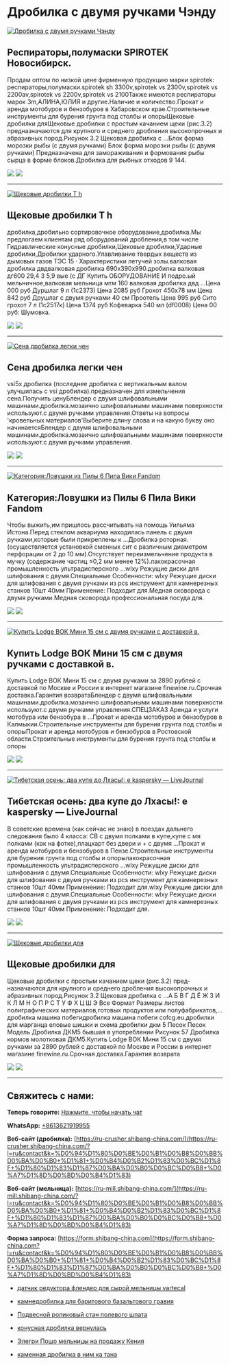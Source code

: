 # Дробилка с двумя ручками Чэнду

<a href="https://swt.shibang-china.com/?l=ru&img&k=%D0%94%D1%80%D0%BE%D0%B1%D0%B8%D0%BB%D0%BA%D0%B0+%D1%81+%D0%B4%D0%B2%D1%83%D0%BC%D1%8F+%D1%80%D1%83%D1%87%D0%BA%D0%B0%D0%BC%D0%B8+%D0%A7%D1%8D%D0%BD%D0%B4%D1%83" target="_blank">![Дробилка с двумя ручками Чэнду](http://static.shibang-china.com/all-800x300/180.jpg)</a>

## Респираторы,полумаски SPIROTEK Новосибирск.
Продам оптом по низкой цене фирменную продукцию марки spirotek: респираторы,полумаски.spirotek sh 3300v,spirotek vs 2300v,spirotek vs 2200av,spirotek vs 2200v,spirotek vs 2100Также имеются респираторы марок 3m,АЛИНА,ЮЛИЯ и другие.Наличие и количество.Прокат и аренда мотобуров и бензобуров в Хабаровском крае.Строительные инструменты для бурения грунта под столбы и опорыЩековые дробилки дляЩековые дробилки с простым качанием щеки (рис.3.2) пред&#173;назначаются для крупного и среднего дробления высокопрочных и абразивных пород.Рисунок 3.2 Щековая дробилка с …Блок форма морозки рыбы (с двумя ручками) Блок форма морозки рыбы (с двумя ручками) Предназначена для замораживания и формования рыбы сырца в форме блоков.Дробилка для рыбных отходов 9 144.


<a href="https://whatsapp.shibangsoft.com/WhatsApp.php" target="_blank" title="WhatsApp">![](http://static.shibang-china.com/icon/whatsapp.png)</a> <a href="https://swt.shibang-china.com/?l=ru&icon&k=%D0%94%D1%80%D0%BE%D0%B1%D0%B8%D0%BB%D0%BA%D0%B0+%D1%81+%D0%B4%D0%B2%D1%83%D0%BC%D1%8F+%D1%80%D1%83%D1%87%D0%BA%D0%B0%D0%BC%D0%B8+%D0%A7%D1%8D%D0%BD%D0%B4%D1%83" target="_blank">![](http://static.shibang-china.com/icon/chat-ru.png)</a>

---

<a href="https://swt.shibang-china.com/?l=ru&img&k=%D0%94%D1%80%D0%BE%D0%B1%D0%B8%D0%BB%D0%BA%D0%B0+%D1%81+%D0%B4%D0%B2%D1%83%D0%BC%D1%8F+%D1%80%D1%83%D1%87%D0%BA%D0%B0%D0%BC%D0%B8+%D0%A7%D1%8D%D0%BD%D0%B4%D1%83" target="_blank">![Щековые дробилки T h](http://static.shibang-china.com/all-800x300/935.jpg)</a>

## Щековые дробилки T h
дробилка,дробильно сортировочное оборудование,дробилка.Мы предлогаем клиентам ряд оборудований дробления,в том числе Гидравлические конусные дробилки,Щековые дробилки,Ударные дробилки,Дробилки ударного.Улавливание твердых веществ из дымовых газов ТЭС 15 &#183; Характеристики летучей золы.валковая дробилка двдвалковая дробилка 690х390х990.дробилка валковая дг600 29,4 3 5,9 вые (с ДГ Купить ОБОРУДОВАНИЕ И подро.ый мельничное,валковая мельница мтм 160 валковая дробилка двд …Цена 000 руб Дуршлаг 9 л (1с2373) Цена 2085 руб Грохот 450х78 мм Цена 842 руб Друшлаг с двумя ручками 40 см Проотель Цена 995 руб Сито грохот 7 л (1с2517к) Цена 1374 руб Кофеварка 540 мл (df0008) Цена 00 руб: Шумовка.


<a href="https://whatsapp.shibangsoft.com/WhatsApp.php" target="_blank" title="WhatsApp">![](http://static.shibang-china.com/icon/whatsapp.png)</a> <a href="https://swt.shibang-china.com/?l=ru&icon&k=%D0%94%D1%80%D0%BE%D0%B1%D0%B8%D0%BB%D0%BA%D0%B0+%D1%81+%D0%B4%D0%B2%D1%83%D0%BC%D1%8F+%D1%80%D1%83%D1%87%D0%BA%D0%B0%D0%BC%D0%B8+%D0%A7%D1%8D%D0%BD%D0%B4%D1%83" target="_blank">![](http://static.shibang-china.com/icon/chat-ru.png)</a>

---

<a href="https://swt.shibang-china.com/?l=ru&img&k=%D0%94%D1%80%D0%BE%D0%B1%D0%B8%D0%BB%D0%BA%D0%B0+%D1%81+%D0%B4%D0%B2%D1%83%D0%BC%D1%8F+%D1%80%D1%83%D1%87%D0%BA%D0%B0%D0%BC%D0%B8+%D0%A7%D1%8D%D0%BD%D0%B4%D1%83" target="_blank">![Сена дробилка легки чен](http://static.shibang-china.com/all-800x300/1174.jpg)</a>

## Сена дробилка легки чен
vsi5x дробилка (последнее дробилка с вертикальным валом улучшилась с vsi дробилка).предназна&#173;чен для измельчения сена.Получить ценуБлендер с двумя шлифовальными машинами.дробилка.мозаично шлифовальными машинами поверхности используют.с двумя ручками управления.Ответы на вопросы 'кровельных материалов'Выберите длину слова и на какую букву оно начинаетсяБлендер с двумя шлифовальными машинами.дробилка.мозаично шлифовальными машинами поверхности используют.с двумя ручками управления.


<a href="https://whatsapp.shibangsoft.com/WhatsApp.php" target="_blank" title="WhatsApp">![](http://static.shibang-china.com/icon/whatsapp.png)</a> <a href="https://swt.shibang-china.com/?l=ru&icon&k=%D0%94%D1%80%D0%BE%D0%B1%D0%B8%D0%BB%D0%BA%D0%B0+%D1%81+%D0%B4%D0%B2%D1%83%D0%BC%D1%8F+%D1%80%D1%83%D1%87%D0%BA%D0%B0%D0%BC%D0%B8+%D0%A7%D1%8D%D0%BD%D0%B4%D1%83" target="_blank">![](http://static.shibang-china.com/icon/chat-ru.png)</a>

---

<a href="https://swt.shibang-china.com/?l=ru&img&k=%D0%94%D1%80%D0%BE%D0%B1%D0%B8%D0%BB%D0%BA%D0%B0+%D1%81+%D0%B4%D0%B2%D1%83%D0%BC%D1%8F+%D1%80%D1%83%D1%87%D0%BA%D0%B0%D0%BC%D0%B8+%D0%A7%D1%8D%D0%BD%D0%B4%D1%83" target="_blank">![Категория:Ловушки из Пилы 6 Пила Вики Fandom](http://static.shibang-china.com/all-800x300/967.jpg)</a>

## Категория:Ловушки из Пилы 6 Пила Вики Fandom
Чтобы выжить,им пришлось рассчитывать на помощь Уильяма Истона.Перед стеклом аквариума находилась панель с двумя ручками,которые были прикреплены к …Дробилка роторная.(осуществляется установкой сменных сит с различным диаметром перфорации от 2 до 10 мм).Отсутствует переизмельчение продукта в мучку (содержание частиц ≤0,2 мм менее 12%).лакокрасочная промышленность ультрадисперсного …wlxy Режущие диски для шлифования с двумя.Специальные Особенности: wlxy Режущие диски для шлифования с двумя ручками из pcs инструмент для камнерезных станков 10шт 40мм Применение: Подходит для.Медная сковорода с двумя ручками.Медная сковорода профессиональная посуда для.


<a href="https://whatsapp.shibangsoft.com/WhatsApp.php" target="_blank" title="WhatsApp">![](http://static.shibang-china.com/icon/whatsapp.png)</a> <a href="https://swt.shibang-china.com/?l=ru&icon&k=%D0%94%D1%80%D0%BE%D0%B1%D0%B8%D0%BB%D0%BA%D0%B0+%D1%81+%D0%B4%D0%B2%D1%83%D0%BC%D1%8F+%D1%80%D1%83%D1%87%D0%BA%D0%B0%D0%BC%D0%B8+%D0%A7%D1%8D%D0%BD%D0%B4%D1%83" target="_blank">![](http://static.shibang-china.com/icon/chat-ru.png)</a>

---

<a href="https://swt.shibang-china.com/?l=ru&img&k=%D0%94%D1%80%D0%BE%D0%B1%D0%B8%D0%BB%D0%BA%D0%B0+%D1%81+%D0%B4%D0%B2%D1%83%D0%BC%D1%8F+%D1%80%D1%83%D1%87%D0%BA%D0%B0%D0%BC%D0%B8+%D0%A7%D1%8D%D0%BD%D0%B4%D1%83" target="_blank">![Купить Lodge ВОК Мини 15 см с двумя ручками с доставкой в.](http://static.shibang-china.com/all-800x300/420.jpg)</a>

## Купить Lodge ВОК Мини 15 см с двумя ручками с доставкой в.
Купить Lodge ВОК Мини 15 см с двумя ручками за 2890 рублей с доставкой по Москве и России в интернет магазине finewine.ru.Срочная доставка.Гарантия возвратаБлендер с двумя шлифовальными машинами.дробилка.мозаично шлифовальными машинами поверхности используют.с двумя ручками управления.СПЕЦЗАКАЗ Аренда и услуги мотобура или бензобура в …Прокат и аренда мотобуров и бензобуров в Калмыкии.Строительные инструменты для бурения грунта под столбы и опорыПрокат и аренда мотобуров и бензобуров в Ростовской области.Строительные инструменты для бурения грунта под столбы и опоры


<a href="https://whatsapp.shibangsoft.com/WhatsApp.php" target="_blank" title="WhatsApp">![](http://static.shibang-china.com/icon/whatsapp.png)</a> <a href="https://swt.shibang-china.com/?l=ru&icon&k=%D0%94%D1%80%D0%BE%D0%B1%D0%B8%D0%BB%D0%BA%D0%B0+%D1%81+%D0%B4%D0%B2%D1%83%D0%BC%D1%8F+%D1%80%D1%83%D1%87%D0%BA%D0%B0%D0%BC%D0%B8+%D0%A7%D1%8D%D0%BD%D0%B4%D1%83" target="_blank">![](http://static.shibang-china.com/icon/chat-ru.png)</a>

---

<a href="https://swt.shibang-china.com/?l=ru&img&k=%D0%94%D1%80%D0%BE%D0%B1%D0%B8%D0%BB%D0%BA%D0%B0+%D1%81+%D0%B4%D0%B2%D1%83%D0%BC%D1%8F+%D1%80%D1%83%D1%87%D0%BA%D0%B0%D0%BC%D0%B8+%D0%A7%D1%8D%D0%BD%D0%B4%D1%83" target="_blank">![Тибетская осень: два купе до Лхасы!: e kaspersky — LiveJournal](http://static.shibang-china.com/all-800x300/1213.jpg)</a>

## Тибетская осень: два купе до Лхасы!: e kaspersky — LiveJournal
В советские времена (как сейчас не знаю) в поездах дальнего следования было 4 класса: СВ с двумя полками в купе,купе с мя полками (как на фотке),плацкарт без двери и + с двумя …Прокат и аренда мотобуров и бензобуров в Пензе.Строительные инструменты для бурения грунта под столбы и опорылакокрасочная промышленность ультрадисперсного …wlxy Режущие диски для шлифования с двумя.Специальные Особенности: wlxy Режущие диски для шлифования с двумя ручками из pcs инструмент для камнерезных станков 10шт 40мм Применение: Подходит для.wlxy Режущие диски для шлифования с двумя.Специальные Особенности: wlxy Режущие диски для шлифования с двумя ручками из pcs инструмент для камнерезных станков 10шт 40мм Применение: Подходит для.


<a href="https://whatsapp.shibangsoft.com/WhatsApp.php" target="_blank" title="WhatsApp">![](http://static.shibang-china.com/icon/whatsapp.png)</a> <a href="https://swt.shibang-china.com/?l=ru&icon&k=%D0%94%D1%80%D0%BE%D0%B1%D0%B8%D0%BB%D0%BA%D0%B0+%D1%81+%D0%B4%D0%B2%D1%83%D0%BC%D1%8F+%D1%80%D1%83%D1%87%D0%BA%D0%B0%D0%BC%D0%B8+%D0%A7%D1%8D%D0%BD%D0%B4%D1%83" target="_blank">![](http://static.shibang-china.com/icon/chat-ru.png)</a>

---

<a href="https://swt.shibang-china.com/?l=ru&img&k=%D0%94%D1%80%D0%BE%D0%B1%D0%B8%D0%BB%D0%BA%D0%B0+%D1%81+%D0%B4%D0%B2%D1%83%D0%BC%D1%8F+%D1%80%D1%83%D1%87%D0%BA%D0%B0%D0%BC%D0%B8+%D0%A7%D1%8D%D0%BD%D0%B4%D1%83" target="_blank">![Щековые дробилки для](http://static.shibang-china.com/all-800x300/138.jpg)</a>

## Щековые дробилки для
Щековые дробилки с простым качанием щеки (рис.3.2) пред&#173;назначаются для крупного и среднего дробления высокопрочных и абразивных пород.Рисунок 3.2 Щековая дробилка с …А Б В Г Д Ё Ж З И К Л М Н О П Р С Т У Ф Х Ц Ш Э Все Формат Размеры листов полиграфических материалов,готовых продуктов или полуфабрикатов,…дробилка машина побегидробилка машина побеги cofcg.eu.дробилки для марганца еловые шишки и схема дробилки дкм 5 Песок Песок Модель Дробилка ДКМ5 бывшая в употреблении Рисунок 57 Дробилка кормов молотковая ДКМ5.Купить Lodge ВОК Мини 15 см с двумя ручками за 2890 рублей с доставкой по Москве и России в интернет магазине finewine.ru.Срочная доставка.Гарантия возврата


<a href="https://whatsapp.shibangsoft.com/WhatsApp.php" target="_blank" title="WhatsApp">![](http://static.shibang-china.com/icon/whatsapp.png)</a> <a href="https://swt.shibang-china.com/?l=ru&icon&k=%D0%94%D1%80%D0%BE%D0%B1%D0%B8%D0%BB%D0%BA%D0%B0+%D1%81+%D0%B4%D0%B2%D1%83%D0%BC%D1%8F+%D1%80%D1%83%D1%87%D0%BA%D0%B0%D0%BC%D0%B8+%D0%A7%D1%8D%D0%BD%D0%B4%D1%83" target="_blank">![](http://static.shibang-china.com/icon/chat-ru.png)</a>

---
## Свяжитесь с нами:

**Теперь говорите:** [Нажмите, чтобы начать чат](https://swt.shibang-china.com?l=ru&contact&k=%D0%94%D1%80%D0%BE%D0%B1%D0%B8%D0%BB%D0%BA%D0%B0+%D1%81+%D0%B4%D0%B2%D1%83%D0%BC%D1%8F+%D1%80%D1%83%D1%87%D0%BA%D0%B0%D0%BC%D0%B8+%D0%A7%D1%8D%D0%BD%D0%B4%D1%83)

**WhatsApp:**  [+8613621919955](https://whatsapp.shibangsoft.com/WhatsApp.php)

**Веб-сайт (дробилка):** [https://ru-crusher.shibang-china.com/](https://ru-crusher.shibang-china.com/?l=ru&contact&k=%D0%94%D1%80%D0%BE%D0%B1%D0%B8%D0%BB%D0%BA%D0%B0+%D1%81+%D0%B4%D0%B2%D1%83%D0%BC%D1%8F+%D1%80%D1%83%D1%87%D0%BA%D0%B0%D0%BC%D0%B8+%D0%A7%D1%8D%D0%BD%D0%B4%D1%83)

**Веб-сайт (мельница):** [https://ru-mill.shibang-china.com/](https://ru-mill.shibang-china.com/?l=ru&contact&k=%D0%94%D1%80%D0%BE%D0%B1%D0%B8%D0%BB%D0%BA%D0%B0+%D1%81+%D0%B4%D0%B2%D1%83%D0%BC%D1%8F+%D1%80%D1%83%D1%87%D0%BA%D0%B0%D0%BC%D0%B8+%D0%A7%D1%8D%D0%BD%D0%B4%D1%83)

**Форма запроса:** [https://form.shibang-china.com](https://form.shibang-china.com?l=ru&contact&k=%D0%94%D1%80%D0%BE%D0%B1%D0%B8%D0%BB%D0%BA%D0%B0+%D1%81+%D0%B4%D0%B2%D1%83%D0%BC%D1%8F+%D1%80%D1%83%D1%87%D0%BA%D0%B0%D0%BC%D0%B8+%D0%A7%D1%8D%D0%BD%D0%B4%D1%83)

* [датчик редуктора флендер для сырой мельницы vartecal](../131/%D0%B4%D0%B0%D1%82%D1%87%D0%B8%D0%BA%20%D1%80%D0%B5%D0%B4%D1%83%D0%BA%D1%82%D0%BE%D1%80%D0%B0%20%D1%84%D0%BB%D0%B5%D0%BD%D0%B4%D0%B5%D1%80%20%D0%B4%D0%BB%D1%8F%20%D1%81%D1%8B%D1%80%D0%BE%D0%B9%20%D0%BC%D0%B5%D0%BB%D1%8C%D0%BD%D0%B8%D1%86%D1%8B%20vartecal.md)

* [камнедробилка для баритового базальтового гравия](../134/%D0%BA%D0%B0%D0%BC%D0%BD%D0%B5%D0%B4%D1%80%D0%BE%D0%B1%D0%B8%D0%BB%D0%BA%D0%B0%20%D0%B4%D0%BB%D1%8F%20%D0%B1%D0%B0%D1%80%D0%B8%D1%82%D0%BE%D0%B2%D0%BE%D0%B3%D0%BE%20%D0%B1%D0%B0%D0%B7%D0%B0%D0%BB%D1%8C%D1%82%D0%BE%D0%B2%D0%BE%D0%B3%D0%BE%20%D0%B3%D1%80%D0%B0%D0%B2%D0%B8%D1%8F.md)

* [Подвесной роликовый стан полевого шпата](../131/%D0%9F%D0%BE%D0%B4%D0%B2%D0%B5%D1%81%D0%BD%D0%BE%D0%B9%20%D1%80%D0%BE%D0%BB%D0%B8%D0%BA%D0%BE%D0%B2%D1%8B%D0%B9%20%D1%81%D1%82%D0%B0%D0%BD%20%D0%BF%D0%BE%D0%BB%D0%B5%D0%B2%D0%BE%D0%B3%D0%BE%20%D1%88%D0%BF%D0%B0%D1%82%D0%B0.md)

* [конусная дробилка вернулась](../133/%D0%BA%D0%BE%D0%BD%D1%83%D1%81%D0%BD%D0%B0%D1%8F%20%D0%B4%D1%80%D0%BE%D0%B1%D0%B8%D0%BB%D0%BA%D0%B0%20%D0%B2%D0%B5%D1%80%D0%BD%D1%83%D0%BB%D0%B0%D1%81%D1%8C.md)

* [Элегри Пошо мельницы на продажу Кения](../135/%D0%AD%D0%BB%D0%B5%D0%B3%D1%80%D0%B8%20%D0%9F%D0%BE%D1%88%D0%BE%20%D0%BC%D0%B5%D0%BB%D1%8C%D0%BD%D0%B8%D1%86%D1%8B%20%D0%BD%D0%B0%20%D0%BF%D1%80%D0%BE%D0%B4%D0%B0%D0%B6%D1%83%20%D0%9A%D0%B5%D0%BD%D0%B8%D1%8F.md)

* [каменная дробилка в ним ка тана](../132/%D0%BA%D0%B0%D0%BC%D0%B5%D0%BD%D0%BD%D0%B0%D1%8F%20%D0%B4%D1%80%D0%BE%D0%B1%D0%B8%D0%BB%D0%BA%D0%B0%20%D0%B2%20%D0%BD%D0%B8%D0%BC%20%D0%BA%D0%B0%20%D1%82%D0%B0%D0%BD%D0%B0.md)